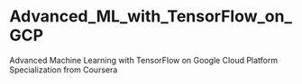 # Advanced_ML_with_TensorFlow_on_GCP
Advanced Machine Learning with TensorFlow on Google Cloud Platform Specialization from Coursera
